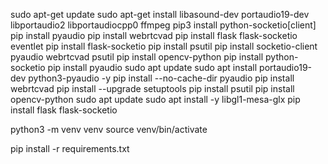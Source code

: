 sudo apt-get update
sudo apt-get install libasound-dev portaudio19-dev libportaudio2 libportaudiocpp0 ffmpeg
pip3 install python-socketio[client]
pip install pyaudio
pip install webrtcvad
pip install flask flask-socketio eventlet
pip install flask-socketio
pip install psutil
pip install socketio-client pyaudio webrtcvad psutil
pip install opencv-python
pip install python-socketio
pip install pyaudio
sudo apt update
sudo apt install portaudio19-dev python3-pyaudio -y
pip install --no-cache-dir pyaudio
pip install webrtcvad
pip install --upgrade setuptools
pip install psutil
pip install opencv-python
sudo apt update
sudo apt install -y libgl1-mesa-glx
pip install flask flask-socketio



python3 -m venv venv
source venv/bin/activate

pip install -r requirements.txt

